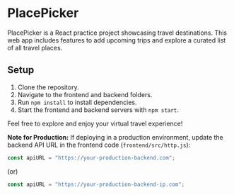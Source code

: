 # PlacePicker

PlacePicker is a React practice project showcasing travel destinations. This web app includes features to add upcoming trips and explore a curated list of all travel places.

## Setup

1. Clone the repository.
2. Navigate to the frontend and backend folders.
3. Run `npm install` to install dependencies.
4. Start the frontend and backend servers with `npm start`.

Feel free to explore and enjoy your virtual travel experience!

**Note for Production:**
If deploying in a production environment, update the backend API URL in the frontend code (`frontend/src/http.js`):

```javascript
const apiURL = "https://your-production-backend.com";
```

(or)

```javascript
const apiURL = "https://your-production-backend-ip.com";
```
